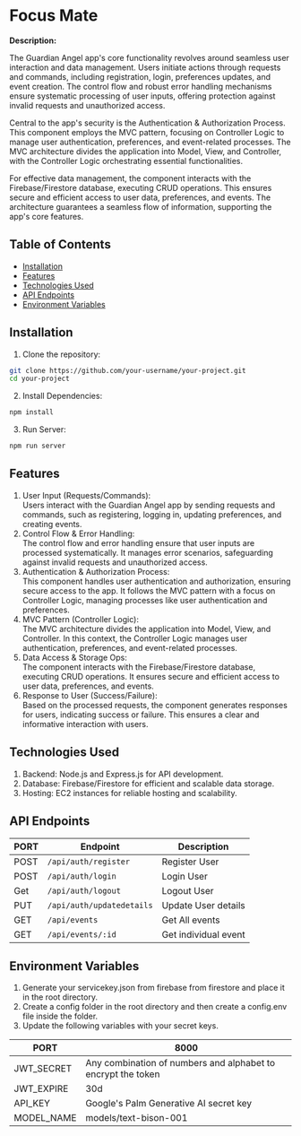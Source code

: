 # Focus Mate

**Description:**

The Guardian Angel app's core functionality revolves around seamless user interaction and data management. Users initiate actions through requests and commands, including registration, login, preferences updates, and event creation. The control flow and robust error handling mechanisms ensure systematic processing of user inputs, offering protection against invalid requests and unauthorized access.

Central to the app's security is the Authentication & Authorization Process. This component employs the MVC pattern, focusing on Controller Logic to manage user authentication, preferences, and event-related processes. The MVC architecture divides the application into Model, View, and Controller, with the Controller Logic orchestrating essential functionalities.

For effective data management, the component interacts with the Firebase/Firestore database, executing CRUD operations. This ensures secure and efficient access to user data, preferences, and events. The architecture guarantees a seamless flow of information, supporting the app's core features.


## Table of Contents

- [Installation](#installation)
- [Features](#features)
- [Technologies Used](#technologies-used)
- [API Endpoints](#api-endpoints)
- [Environment Variables](#environment-variables)

## Installation

1. Clone the repository:

```bash
git clone https://github.com/your-username/your-project.git
cd your-project
```

2. Install Dependencies:

```bash
npm install
```

3. Run Server:

```bash
npm run server
```


## Features  

1. User Input (Requests/Commands):  
 Users interact with the Guardian Angel app by sending requests and commands, such as registering, logging in, updating preferences, and creating events.
2. Control Flow & Error Handling:  
 The control flow and error handling ensure that user inputs are processed systematically. It manages error scenarios, safeguarding against invalid requests and unauthorized access.
3. Authentication & Authorization Process:  
This component handles user authentication and authorization, ensuring secure access to the app. It follows the MVC pattern with a focus on Controller Logic, managing processes like user authentication and preferences.
4. MVC Pattern (Controller Logic):  
The MVC architecture divides the application into Model, View, and Controller. In this context, the Controller Logic manages user authentication, preferences, and event-related processes.
5. Data Access & Storage Ops:  
The component interacts with the Firebase/Firestore database, executing CRUD operations. It ensures secure and efficient access to user data, preferences, and events.
6. Response to User (Success/Failure):  
 Based on the processed requests, the component generates responses for users, indicating success or failure. This ensures a clear and informative interaction with users.


## Technologies Used  

1. Backend: Node.js and Express.js for API development.  
2. Database: Firebase/Firestore for efficient and scalable data storage.  
3. Hosting: EC2 instances for reliable hosting and scalability.

## API Endpoints

| PORT | Endpoint            | Description              |
| ------ | ------------------- | ------------------------ |
| POST    | `/api/auth/register`     | Register User        |
| POST   | `/api/auth/login`     | Login User    |
| Get   | `/api/auth/logout`     | Logout User    |
| PUT   | `/api/auth/updatedetails`     | Update User details    |
| GET    | `/api/events`     | Get All events |
| GET | `/api/events/:id`     | Get individual event       |




## Environment Variables

1. Generate your servicekey.json from firebase from firestore and place it in the root directory.
2. Create a config folder in the root directory and then create a config.env file inside the folder.
3. Update the following variables with your secret keys.

| PORT | 8000            |
| ------ | ------------------- | 
| JWT_SECRET    | Any combination of numbers and alphabet to encrypt the token    | 
| JWT_EXPIRE   | 30d    |
| API_KEY   | Google's Palm Generative AI secret key    |
| MODEL_NAME   | models/text-bison-001    | 





